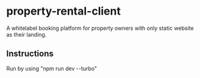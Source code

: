 # property-rental-client
A whitelabel booking platform for property owners with only static website as their landing.


## Instructions
Run by using "npm run dev --turbo"
